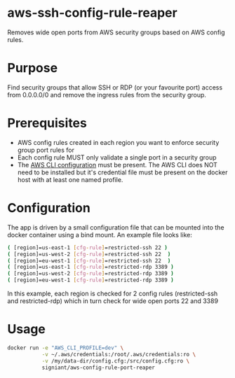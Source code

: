 # aws-ssh-config-rule-reaper
Removes wide open ports from AWS security groups based on AWS config rules.

# Purpose
Find security groups that allow SSH or RDP (or your favourite port) access from 0.0.0.0/0 and remove the ingress rules from the security group.

# Prerequisites

* AWS config rules created in each region you want to enforce security group port rules for
* Each config rule MUST only validate a single port in a security group
* The [AWS CLI configuration](http://docs.aws.amazon.com/cli/latest/userguide/cli-chap-getting-started.html) must be present.  The AWS CLI does NOT need to be installed but it's credential file must be present on the docker host with at least one named profile.

# Configuration

The app is driven by a small configuration file that can be mounted into the docker container using a bind mount.  An example file looks like:

```BASH
( [region]=us-east-1 [cfg-rule]=restricted-ssh 22 )
( [region]=us-west-2 [cfg-rule]=restricted-ssh 22  )
( [region]=eu-west-1 [cfg-rule]=restricted-ssh 22  )
( [region]=us-east-1 [cfg-rule]=restricted-rdp 3389 )
( [region]=us-west-2 [cfg-rule]=restricted-rdp 3389 )
( [region]=eu-west-1 [cfg-rule]=restricted-rdp 3389 )
```
In this example, each region is checked for 2 config rules (restricted-ssh and restricted-rdp) which in turn check for wide open ports 22 and 3389

# Usage

```bash
docker run -e "AWS_CLI_PROFILE=dev" \
           -v ~/.aws/credentials:/root/.aws/credentials:ro \
           -v /my/data-dir/config.cfg:/src/config.cfg:ro \
           signiant/aws-config-rule-port-reaper
```
